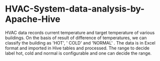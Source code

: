 # HVAC-System-data-analysis-by-Apache-Hive
HVAC data records current temperature and target temperature of various buildings. On the basis of result of difference of temperatures, we can classify the building as 'HOT', ' COLD' and 'NORMAL' .
The data is in Excel format and imported in Hive tables and processed.
The range to decide label hot, cold and normal is configurable and one can decide the range.
